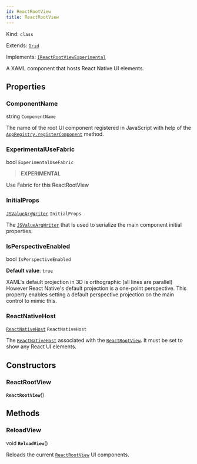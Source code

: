 ```yaml
---
id: ReactRootView
title: ReactRootView
---
```


Kind: `class`

Extends: [`Grid`](https://docs.microsoft.com/uwp/api/Windows.UI.Xaml.Controls.Grid)

Implements: [`IReactRootViewExperimental`](IReactRootViewExperimental)

A XAML component that hosts React Native UI elements.

## Properties
### ComponentName
 string `ComponentName`

The name of the root UI component registered in JavaScript with help of the [`AppRegistry.registerComponent`](https://reactnative.dev/docs/appregistry#registercomponent) method.

### ExperimentalUseFabric
 bool `ExperimentalUseFabric`

> **EXPERIMENTAL**

Use Fabric for this ReactRootView

### InitialProps
 [`JSValueArgWriter`](JSValueArgWriter) `InitialProps`

The [`JSValueArgWriter`](JSValueArgWriter) that is used to serialize the main component initial properties.

### IsPerspectiveEnabled
 bool `IsPerspectiveEnabled`

**Default value**: `true`

XAML's default projection in 3D is orthographic (all lines are parallel) However React Native's default projection is a one-point perspective. This property enables setting a default perspective projection on the main control to mimic this.

### ReactNativeHost
 [`ReactNativeHost`](ReactNativeHost) `ReactNativeHost`

The [`ReactNativeHost`](ReactNativeHost) associated with the [`ReactRootView`](ReactRootView). It must be set to show any React UI elements.


## Constructors
### ReactRootView
 **`ReactRootView`**()




## Methods
### ReloadView
void **`ReloadView`**()

Reloads the current [`ReactRootView`](ReactRootView) UI components.




